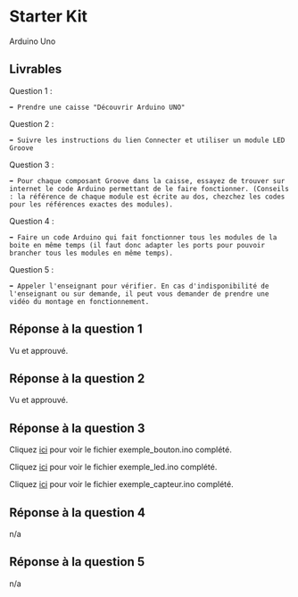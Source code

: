 # Starter Kit

Arduino Uno

## Livrables

Question 1 :

```
➡️ Prendre une caisse "Découvrir Arduino UNO"
```

Question 2 :

```
➡️ Suivre les instructions du lien Connecter et utiliser un module LED Groove
```


Question 3 :

```
➡️ Pour chaque composant Groove dans la caisse, essayez de trouver sur internet le code Arduino permettant de le faire fonctionner. (Conseils : la référence de chaque module est écrite au dos, chezchez les codes pour les références exactes des modules).
```

Question 4 :

```
➡️ Faire un code Arduino qui fait fonctionner tous les modules de la boite en même temps (il faut donc adapter les ports pour pouvoir brancher tous les modules en même temps).
```

Question 5 :

```
➡️ Appeler l'enseignant pour vérifier. En cas d'indisponibilité de l'enseignant ou sur demande, il peut vous demander de prendre une vidéo du montage en fonctionnement.
```

## Réponse à la question 1

Vu et approuvé.

## Réponse à la question 2

Vu et approuvé.

## Réponse à la question 3

Cliquez [ici](https://github.com/AnthoninB70/anthonin.boisot/blob/main/Starter_Kit/DecouvrirArduino/exemple_bouton.ino) pour voir le fichier exemple_bouton.ino complété.

Cliquez [ici](https://github.com/AnthoninB70/anthonin.boisot/blob/main/Starter_Kit/DecouvrirArduino/exemple_led.ino) pour voir le fichier exemple_led.ino complété.

Cliquez [ici](https://github.com/AnthoninB70/anthonin.boisot/blob/main/Starter_Kit/DecouvrirArduino/exemple_capteur.ino) pour voir le fichier exemple_capteur.ino complété.

## Réponse à la question 4

n/a

## Réponse à la question 5

n/a
